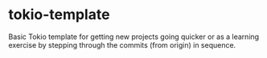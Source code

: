 # tokio-template
Basic Tokio template for getting new projects going quicker or as a learning exercise by stepping through the commits (from origin) in sequence.
